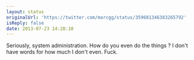 ```yaml
---
layout: status
originalUrl: 'https://twitter.com/marcgg/status/359681346383265792'
isReply: false
date: 2013-07-23 14:28:10
---
```


Seriously, system administration. How do you even do the things ? I don't have words for how much I don't even. Fuck.
